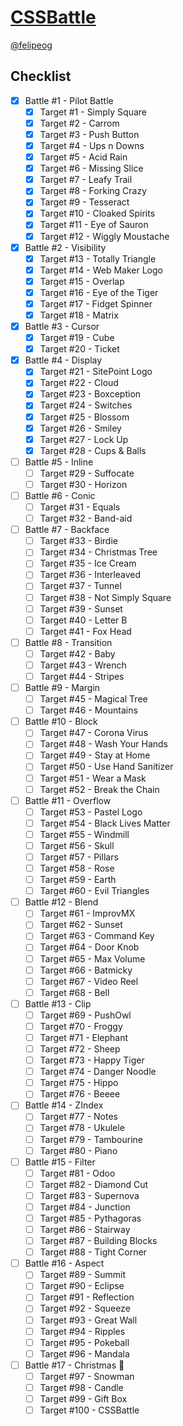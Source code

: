# [CSSBattle](https://cssbattle.dev)

[@felipeog](https://cssbattle.dev/player/felipeog)

## Checklist

- [x] Battle #1 - Pilot Battle
  - [x] Target #1 - Simply Square
  - [x] Target #2 - Carrom
  - [x] Target #3 - Push Button
  - [x] Target #4 - Ups n Downs
  - [x] Target #5 - Acid Rain
  - [x] Target #6 - Missing Slice
  - [x] Target #7 - Leafy Trail
  - [x] Target #8 - Forking Crazy
  - [x] Target #9 - Tesseract
  - [x] Target #10 - Cloaked Spirits
  - [x] Target #11 - Eye of Sauron
  - [x] Target #12 - Wiggly Moustache
- [x] Battle #2 - Visibility
  - [x] Target #13 - Totally Triangle
  - [x] Target #14 - Web Maker Logo
  - [x] Target #15 - Overlap
  - [x] Target #16 - Eye of the Tiger
  - [x] Target #17 - Fidget Spinner
  - [x] Target #18 - Matrix
- [x] Battle #3 - Cursor
  - [x] Target #19 - Cube
  - [x] Target #20 - Ticket
- [x] Battle #4 - Display
  - [x] Target #21 - SitePoint Logo
  - [x] Target #22 - Cloud
  - [x] Target #23 - Boxception
  - [x] Target #24 - Switches
  - [x] Target #25 - Blossom
  - [x] Target #26 - Smiley
  - [x] Target #27 - Lock Up
  - [x] Target #28 - Cups & Balls
- [ ] Battle #5 - Inline
  - [ ] Target #29 - Suffocate
  - [ ] Target #30 - Horizon
- [ ] Battle #6 - Conic
  - [ ] Target #31 - Equals
  - [ ] Target #32 - Band-aid
- [ ] Battle #7 - Backface
  - [ ] Target #33 - Birdie
  - [ ] Target #34 - Christmas Tree
  - [ ] Target #35 - Ice Cream
  - [ ] Target #36 - Interleaved
  - [ ] Target #37 - Tunnel
  - [ ] Target #38 - Not Simply Square
  - [ ] Target #39 - Sunset
  - [ ] Target #40 - Letter B
  - [ ] Target #41 - Fox Head
- [ ] Battle #8 - Transition
  - [ ] Target #42 - Baby
  - [ ] Target #43 - Wrench
  - [ ] Target #44 - Stripes
- [ ] Battle #9 - Margin
  - [ ] Target #45 - Magical Tree
  - [ ] Target #46 - Mountains
- [ ] Battle #10 - Block
  - [ ] Target #47 - Corona Virus
  - [ ] Target #48 - Wash Your Hands
  - [ ] Target #49 - Stay at Home
  - [ ] Target #50 - Use Hand Sanitizer
  - [ ] Target #51 - Wear a Mask
  - [ ] Target #52 - Break the Chain
- [ ] Battle #11 - Overflow
  - [ ] Target #53 - Pastel Logo
  - [ ] Target #54 - Black Lives Matter
  - [ ] Target #55 - Windmill
  - [ ] Target #56 - Skull
  - [ ] Target #57 - Pillars
  - [ ] Target #58 - Rose
  - [ ] Target #59 - Earth
  - [ ] Target #60 - Evil Triangles
- [ ] Battle #12 - Blend
  - [ ] Target #61 - ImprovMX
  - [ ] Target #62 - Sunset
  - [ ] Target #63 - Command Key
  - [ ] Target #64 - Door Knob
  - [ ] Target #65 - Max Volume
  - [ ] Target #66 - Batmicky
  - [ ] Target #67 - Video Reel
  - [ ] Target #68 - Bell
- [ ] Battle #13 - Clip
  - [ ] Target #69 - PushOwl
  - [ ] Target #70 - Froggy
  - [ ] Target #71 - Elephant
  - [ ] Target #72 - Sheep
  - [ ] Target #73 - Happy Tiger
  - [ ] Target #74 - Danger Noodle
  - [ ] Target #75 - Hippo
  - [ ] Target #76 - Beeee
- [ ] Battle #14 - ZIndex
  - [ ] Target #77 - Notes
  - [ ] Target #78 - Ukulele
  - [ ] Target #79 - Tambourine
  - [ ] Target #80 - Piano
- [ ] Battle #15 - Filter
  - [ ] Target #81 - Odoo
  - [ ] Target #82 - Diamond Cut
  - [ ] Target #83 - Supernova
  - [ ] Target #84 - Junction
  - [ ] Target #85 - Pythagoras
  - [ ] Target #86 - Stairway
  - [ ] Target #87 - Building Blocks
  - [ ] Target #88 - Tight Corner
- [ ] Battle #16 - Aspect
  - [ ] Target #89 - Summit
  - [ ] Target #90 - Eclipse
  - [ ] Target #91 - Reflection
  - [ ] Target #92 - Squeeze
  - [ ] Target #93 - Great Wall
  - [ ] Target #94 - Ripples
  - [ ] Target #95 - Pokeball
  - [ ] Target #96 - Mandala
- [ ] Battle #17 - Christmas 🎄
  - [ ] Target #97 - Snowman
  - [ ] Target #98 - Candle
  - [ ] Target #99 - Gift Box
  - [ ] Target #100 - CSSBattle
